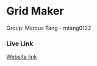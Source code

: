 # Grid Maker

Group: Marcus Tang - mtang0122

### Live Link
[Website link](https://mtang0122.github.io/assignment-2/)
